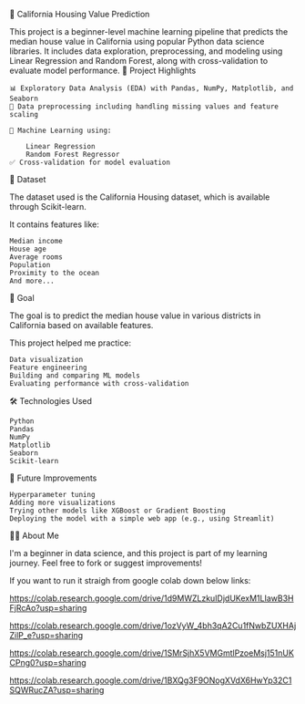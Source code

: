 🏡 California Housing Value Prediction

This project is a beginner-level machine learning pipeline that predicts the median house value in California using popular Python data science libraries. It includes data exploration, preprocessing, and modeling using Linear Regression and Random Forest, along with cross-validation to evaluate model performance.
📌 Project Highlights

    📊 Exploratory Data Analysis (EDA) with Pandas, NumPy, Matplotlib, and Seaborn
    🧹 Data preprocessing including handling missing values and feature scaling
    
    🤖 Machine Learning using:

        Linear Regression
        Random Forest Regressor
    ✅ Cross-validation for model evaluation

📁 Dataset

The dataset used is the California Housing dataset, which is available through Scikit-learn.

It contains features like:

    Median income
    House age
    Average rooms
    Population
    Proximity to the ocean
    And more...

🧠 Goal

The goal is to predict the median house value in various districts in California based on available features.

This project helped me practice:

    Data visualization
    Feature engineering
    Building and comparing ML models
    Evaluating performance with cross-validation

🛠 Technologies Used

    Python
    Pandas
    NumPy
    Matplotlib
    Seaborn
    Scikit-learn

🧩 Future Improvements

    Hyperparameter tuning
    Adding more visualizations
    Trying other models like XGBoost or Gradient Boosting
    Deploying the model with a simple web app (e.g., using Streamlit)

👨‍💻 About Me

I'm a beginner in data science, and this project is part of my learning journey. Feel free to fork or suggest improvements!

If you want to run it straigh from google colab down below links:

https://colab.research.google.com/drive/1d9MWZLzkuIDjdUKexM1LIawB3HFjRcAo?usp=sharing

https://colab.research.google.com/drive/1ozVyW_4bh3qA2Cu1fNwbZUXHAjZilP_e?usp=sharing

https://colab.research.google.com/drive/1SMrSjhX5VMGmtlPzoeMsj151nUKCPng0?usp=sharing

https://colab.research.google.com/drive/1BXQg3F9ONogXVdX6HwYp32C1SQWRucZA?usp=sharing
